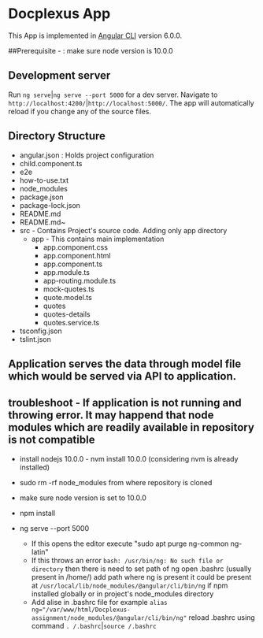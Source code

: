 # Docplexus App

This App is implemented in [Angular CLI](https://github.com/angular/angular-cli) version 6.0.0.

##Prerequisite - : make sure node version is 10.0.0

## Development server

Run `ng serve`|`ng serve --port 5000` for a dev server. Navigate to `http://localhost:4200/`|`http://localhost:5000/`. The app will automatically reload if you change any of the source files.

## Directory Structure
	
 - angular.json : Holds project configuration
 - child.component.ts 
 - e2e 
 - how-to-use.txt
 - node_modules
 - package.json
 - package-lock.json
 - README.md
 - README.md~
 - src - Contains Project's source code. Adding only app directory
 	- app - This contains main implementation
	 	- app.component.css
	 	- app.component.html
	 	- app.component.ts
	 	- app.module.ts
	 	- app-routing.module.ts
	 	- mock-quotes.ts
	 	- quote.model.ts
	 	- quotes
	 	- quotes-details
	 	- quotes.service.ts
 - tsconfig.json
 - tslint.json


## Application serves the data through model file which would be served via API to application.

## troubleshoot - If application is not running and throwing error. It may happend that node modules which are readily available in repository is not compatible

- install nodejs 10.0.0 - nvm install 10.0.0 (considering nvm is already installed)

- sudo rm -rf node_modules from where repository is cloned

- make sure node version is set to 10.0.0

- npm install

- ng serve --port 5000 
	- If this opens the editor execute "sudo apt purge ng-common ng-latin"
	- If this throws an error `bash: /usr/bin/ng: No such file or directory` then there is need to set path of ng
	open .bashrc (usually present in /home/<user>) add path where ng is present
	it could be present at `/usr/local/lib/node_modules/@angular/cli/bin/ng` if npm installed globally or in project's node_modules directory
	- Add alise in .bashrc file for example `alias ng="/var/www/html/Docplexus-assignment/node_modules/@angular/cli/bin/ng"`
	reload .bashrc using command `. /.bashrc`|`source /.bashrc`

